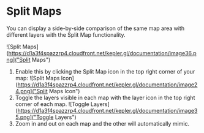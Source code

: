 # Split Maps

You can display a side-by-side comparison of the same map area with different layers with the Split Map functionality. 

![Split Maps](https://d1a3f4spazzrp4.cloudfront.net/kepler.gl/documentation/image36.png]("Split Maps")

1. Enable this by clicking the Split Map icon in the top right corner of your map: 
![Split Maps Icon](https://d1a3f4spazzrp4.cloudfront.net/kepler.gl/documentation/image24.png]("Split Maps Icon")
2. Toggle the layers visible in each map with the layer icon in the top right corner of each map.
![Toggle Layers](https://d1a3f4spazzrp4.cloudfront.net/kepler.gl/documentation/image35.png]("Toggle Layers")
3. Zoom in and out on each map and the other will automatically mimic.

